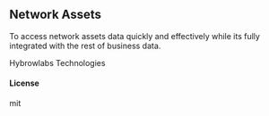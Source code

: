 ## Network Assets

To access network assets data quickly and effectively while its fully integrated with the rest of business data.

Hybrowlabs Technologies

#### License

mit